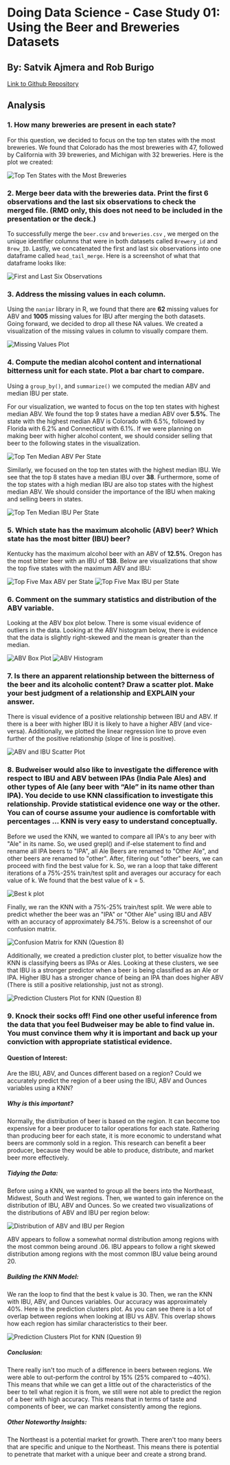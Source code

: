 # Doing Data Science - Case Study 01: Using the Beer and Breweries Datasets
## By: Satvik Ajmera and Rob Burigo

[Link to Github Repository](https://github.com/sajmera9/BeerCaseStudy1)


## Analysis


### 1. How many breweries are present in each state?

For this question, we decided to focus on the top ten states with the most breweries. We found that Colorado has the most breweries with 47, followed by California with 39 breweries, and Michigan with 32 breweries. Here is the plot we created:

![Top Ten States with the Most Breweries](Visualizations/Top10BreweriesPerState.png)

### 2. Merge beer data with the breweries data. Print the first 6 observations and the last six observations to check the merged file.  (RMD only, this does not need to be included in the presentation or the deck.)

To successfully merge the `beer.csv` and `breweries.csv` , we merged on the unique identifier columns that were in both datasets called `Brewery_id` and `Brew_ID`. Lastly, we concatenated the first and last six observations into one dataframe called `head_tail_merge`. Here is a screenshot of what that dataframe looks like:

![First and Last Six Observations](Visualizations/MergeFirstAndLast6.png)

### 3. Address the missing values in each column.

Using the `naniar` library in R, we found that there are **62** missing values for ABV and **1005** missing values for IBU after merging the both datasets. Going forward, we decided to drop all these NA values. We created a visualization of the missing values in column to visually compare them.

![Missing Values Plot](Visualizations/MissingValuesPlot.png)

### 4. Compute the median alcohol content and international bitterness unit for each state. Plot a bar chart to compare.

Using a `group_by()`, and `summarize()` we computed the median ABV and median IBU per state.

For our visualization, we wanted to focus on the top ten states with highest median ABV. We found the top 9 states have a median ABV over **5.5%**. The state with the highest median ABV is Colorado with 6.5%, followed by Florida with 6.2% and Connecticut with 6.1%. If we were planning on making beer with higher alcohol content, we should consider selling that beer to the following states in the visualization.

![Top Ten Median ABV Per State](Visualizations/MedianABVPerState.png)

Similarly, we focused on the top ten states with the highest median IBU. We see that the top 8 states have a median IBU over **38**. Furthermore, some of the top states with a high median IBU are also top states with the highest median ABV. We should consider the importance of the IBU when making and selling beers in states.

![Top Ten Median IBU Per State](Visualizations/MedianIBUPerState.png)

### 5. Which state has the maximum alcoholic (ABV) beer? Which state has the most bitter (IBU) beer?

Kentucky has the maximum alcohol beer with an ABV of **12.5%**. Oregon has the most bitter beer with an IBU of **138**. Below are visualizations that show the top five states with the maximum ABV and IBU:

![Top Five Max ABV per State](Visualizations/MaxABVPerState.png)
![Top Five Max IBU per State](Visualizations/MaxIBUPerState.png)


### 6. Comment on the summary statistics and distribution of the ABV variable.

Looking at the ABV box plot below. There is some visual evidence of outliers in the data. Looking at the ABV histogram below, there is evidence that the data is slightly right-skewed and the mean is greater than the median.

![ABV Box Plot](Visualizations/ABVBoxPlot.png)
![ABV Histogram](Visualizations/ABVHistogram.png)

### 7. Is there an apparent relationship between the bitterness of the beer and its alcoholic content? Draw a scatter plot.  Make your best judgment of a relationship and EXPLAIN your answer.

There is visual evidence of a positive relationship between IBU and ABV. If there is a beer with higher IBU it is likely to have a higher ABV (and vice-versa). Additionally, we plotted the linear regression line to prove even further of the positive relationship (slope of line is positive).

![ABV and IBU Scatter Plot](Visualizations/ABVandIBU_ScatterPlot.png)

### 8. Budweiser would also like to investigate the difference with respect to IBU and ABV between IPAs (India Pale Ales) and other types of Ale (any beer with “Ale” in its name other than IPA).  You decide to use KNN classification to investigate this relationship.  Provide statistical evidence one way or the other. You can of course assume your audience is comfortable with percentages … KNN is very easy to understand conceptually.

Before we used the KNN, we wanted to compare all IPA's to any beer with "Ale" in its name. So, we used grepl() and if-else statement to find and rename all IPA beers to "IPA", all Ale Beers are renamed to "Other Ale", and other beers are renamed to "other". After, filtering out "other" beers, we can proceed with find the best value for k. So, we ran a loop that take different iterations of a 75%-25% train/test split and averages our accuracy for each value of k. We found that the best value of k = 5.

![Best k plot](Visualizations/BestKplot.png)

Finally, we ran the KNN with a 75%-25% train/test split. We were able to predict whether the beer was an "IPA" or "Other Ale" using IBU and ABV with an accuracy of approximately 84.75%. Below is a screenshot of our confusion matrix.

![Confusion Matrix for KNN (Question 8)](Visualizations/ConfusionMatrixQuestion8.png)

Additionally, we created a prediction cluster plot, to better visualize how the KNN is classifying beers as IPAs or Ales. Looking at these clusters, we see that IBU is a stronger predictor when a beer is being classified as an Ale or IPA.  Higher IBU has a stronger chance of being an IPA than does higher ABV (There is still a positive relationship, just not as strong).

![Prediction Clusters Plot for KNN (Question 8)](Visualizations/Question8_PredictionClusters.png)

### 9. Knock their socks off!  Find one other useful inference from the data that you feel Budweiser may be able to find value in.  You must convince them why it is important and back up your conviction with appropriate statistical evidence. 

#### Question of Interest:

Are the IBU, ABV, and Ounces different based on a region? Could we accurately predict the region of a beer using the IBU, ABV and Ounces variables using a KNN?  

##### Why is this important?
 
Normally, the distribution of beer is based on the region. It can become too expensive for a beer producer to tailor operations for each state. Rathering than producing beer for each state, it is more economic to understand what beers are commonly sold in a region. This research can benefit a beer producer, because they would be able to produce, distribute, and market beer more effectively.

##### Tidying the Data:

Before using a KNN, we wanted to group all the beers into the Northeast, Midwest, South and West regions. Then, we wanted to gain inference on the distribution of IBU, ABV and Ounces. So we created two visualizations of the distributions of ABV and IBU per region below:

![Distribution of ABV and IBU per Region](Visualizations/DistributionByRegion.png)

ABV appears to follow a somewhat normal distribution among regions with the most common being around .06. IBU appears to follow a right skewed distribution among regions with the most common IBU value being around 20.

##### Building the KNN Model:

We ran the loop to find that the best k value is 30. Then, we ran the KNN with IBU, ABV, and Ounces variables. Our accuracy was approximately 40%. Here is the prediction clusters plot. As you can see there is a lot of overlap between regions when looking at IBU vs ABV. This overlap shows how each region has similar characteristics to their beer.

![Prediction Clusters Plot for KNN (Question 9)](Visualizations/Question9_PredictionCluster.png)

##### Conclusion:

There really isn't too much of a difference in beers between regions.  We were able to out-perform the control by 15% (25% compared to ~40%).  This means that while we can get a little out of the characteristics of the beer to tell what region it is from, we still were not able to predict the region of a beer with high accuracy.  This means that in terms of taste and components of beer, we can market consistently among the regions.
 
##### Other Noteworthy Insights:

The Northeast is a potential market for growth.  There aren't too many beers that are specific and unique to the Northeast. This means there is potential to penetrate that market with a unique beer and create a strong brand.